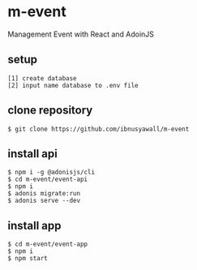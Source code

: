 # m-event
Management Event with React and AdoinJS

## setup
```
[1] create database
[2] input name database to .env file
```
## clone repository
```
$ git clone https://github.com/ibnusyawall/m-event
```
## install api
```
$ npm i -g @adonisjs/cli
$ cd m-event/event-api
$ npm i
$ adonis migrate:run
$ adonis serve --dev
```
## install app
```
$ cd m-event/event-app
$ npm i
$ npm start
```

